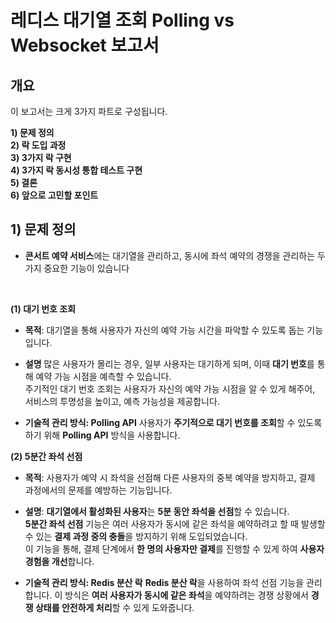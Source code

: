 # 레디스 대기열 조회 Polling vs Websocket 보고서 

## 개요

이 보고서는 크게 3가지 파트로 구성됩니다.
  
**1) 문제 정의** <br>
**2) 락 도입 과정** <br>
**3) 3가지 락 구현** <br>
**4) 3가지 락 동시성 통합 테스트 구현** <br>
**5) 결론** <br> 
**6) 앞으로 고민할 포인트** <br> 


## 1) 문제 정의
- **콘서트 예약 서비스**에는  대기열을 관리하고, 동시에 좌석 예약의 경쟁을 관리하는 두 가지 중요한 기능이 있습니다 <br>

<br> 

**(1) 대기 번호 조회**
- **목적**: 대기열을 통해 사용자가 자신의 예약 가능 시간을 파악할 수 있도록 돕는 기능입니다. <br> 
- **설명**
  많은 사용자가 몰리는 경우, 일부 사용자는 대기하게 되며, 이때 **대기 번호**를 통해 예약 가능 시점을 예측할 수 있습니다. <br> 
  주기적인 대기 번호 조회는 사용자가 자신의 예약 가능 시점을 알 수 있게 해주어, 서비스의 투명성을 높이고, 예측 가능성을 제공합니다. <br> 

- **기술적 관리 방식: Polling API**
  사용자가 **주기적으로 대기 번호를 조회**할 수 있도록 하기 위해 **Polling API** 방식을 사용합니다. <br>
  

**(2) 5분간 좌석 선점**
- **목적**: 사용자가 예약 시 좌석을 선점해 다른 사용자의 중복 예약을 방지하고, 결제 과정에서의 문제를 예방하는 기능입니다. <br> 
- **설명**:
  **대기열에서 활성화된 사용자**는 **5분 동안 좌석을 선점**할 수 있습니다. <br> 
  **5분간 좌석 선점** 기능은 여러 사용자가 동시에 같은 좌석을 예약하려고 할 때 발생할 수 있는 **결제 과정 중의 충돌**을 방지하기 위해 도입되었습니다. <br>
  이 기능을 통해, 결제 단계에서 **한 명의 사용자만 결제**를 진행할 수 있게 하여 **사용자 경험을 개선**합니다. <br> 

- **기술적 관리 방식: Redis 분산 락**
  **Redis 분산 락**을 사용하여 좌석 선점 기능을 관리합니다. 이 방식은 **여러 사용자가 동시에 같은 좌석**을 예약하려는 경쟁 상황에서 **경쟁 상태를 안전하게 처리**할 수 있게 도와줍니다.




